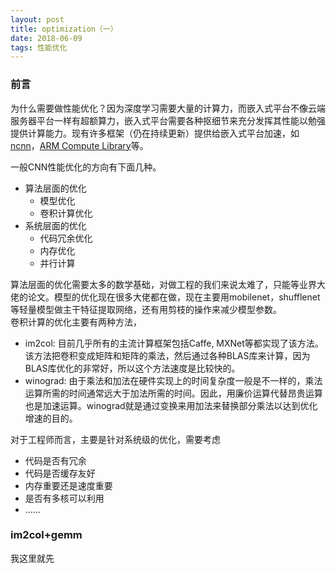 ```yaml
---
layout: post
title: optimization（一）
date: 2018-06-09
tags: 性能优化
---
```


### 前言

为什么需要做性能优化？因为深度学习需要大量的计算力，而嵌入式平台不像云端服务器平台一样有超额算力，嵌入式平台需要各种抠细节来充分发挥其性能以勉强提供计算能力。现有许多框架（仍在持续更新）提供给嵌入式平台加速，如[ncnn](https://github.com/Tencent/ncnn)，[ARM Compute Library](https://github.com/ARM-software/ComputeLibrary)等。

一般CNN性能优化的方向有下面几种。 
- 算法层面的优化
    - 模型优化
    - 卷积计算优化
- 系统层面的优化
    - 代码冗余优化
    - 内存优化
    - 并行计算

算法层面的优化需要太多的数学基础，对做工程的我们来说太难了，只能等业界大佬的论文。模型的优化现在很多大佬都在做，现在主要用mobilenet，shufflenet等轻量模型做主干特征提取网络，还有用剪枝的操作来减少模型参数。  
卷积计算的优化主要有两种方法，
- im2col: 目前几乎所有的主流计算框架包括Caffe, MXNet等都实现了该方法。该方法把卷积变成矩阵和矩阵的乘法，然后通过各种BLAS库来计算，因为BLAS库优化的非常好，所以这个方法速度是比较快的。
- winograd: 由于乘法和加法在硬件实现上的时间复杂度一般是不一样的，乘法运算所需的时间通常远大于加法所需的时间。因此，用廉价运算代替昂贵运算也是加速运算。winograd就是通过变换来用加法来替换部分乘法以达到优化增速的目的。

对于工程师而言，主要是针对系统级的优化，需要考虑  
- 代码是否有冗余
- 代码是否缓存友好
- 内存重要还是速度重要
- 是否有多核可以利用
- ……

### im2col+gemm

我这里就先
